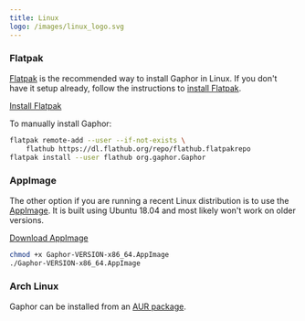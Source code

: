 ```yaml
---
title: Linux
logo: /images/linux_logo.svg
---
```


### Flatpak

[Flatpak](https://flatpak.org/) is the recommended way to install Gaphor in Linux. If you don't have it
setup already, follow the instructions to [install Flatpak](https://flatpak.org/setup).

<a class="btn btn-primary btn-lg" href="https://www.flathub.org/apps/details/org.gaphor.Gaphor"><i class="fa fa-download"></i> Install Flatpak</a>

To manually install Gaphor:

```bash
flatpak remote-add --user --if-not-exists \
    flathub https://dl.flathub.org/repo/flathub.flatpakrepo
flatpak install --user flathub org.gaphor.Gaphor
```

### AppImage

The other option if you are running a recent Linux distribution is to use the
[AppImage](https://appimage.org/). It is built using Ubuntu 18.04 and most likely
won't work on older versions.

<a class="btn btn-primary btn-lg" href="https://github.com/gaphor/gaphor/releases/download/{{ site.gaphor_version }}/Gaphor-{{ site.gaphor_version }}-x86_64.AppImage"><i class="fa fa-download"></i> Download AppImage</a>

```bash
chmod +x Gaphor-VERSION-x86_64.AppImage
./Gaphor-VERSION-x86_64.AppImage
```

### Arch Linux

Gaphor can be installed from an [AUR package](https://aur.archlinux.org/packages/python-gaphor/).

